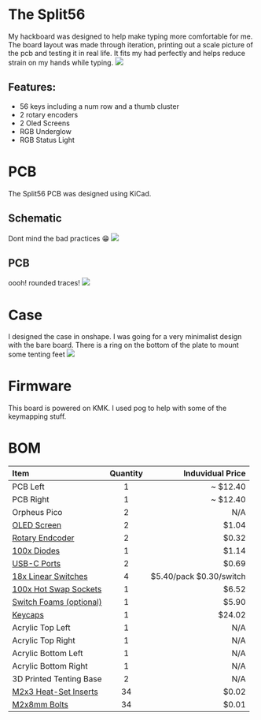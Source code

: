 # The Split56

My hackboard was designed to help make typing more comfortable for me. The board layout was made through iteration, printing out a scale picture of the pcb and testing it in real life. It fits my had perfectly and helps reduce strain on my hands while typing.
![](https://files.slack.com/files-pri/T0266FRGM-F08SYHXHKB6/assembly_1__6_.png)

## Features:
- 56 keys including a num row and a thumb cluster
- 2 rotary encoders
- 2 Oled Screens
- RGB Underglow
- RGB Status Light

# PCB

The Split56 PCB was designed using KiCad.
## Schematic

Dont mind the bad practices 😁
![](https://hc-cdn.hel1.your-objectstorage.com/s/v3/13a022dc52296590888314819d4f722f4c52c5f0_image.png)

## PCB

oooh! rounded traces!
![](https://hc-cdn.hel1.your-objectstorage.com/s/v3/82c6aae2492a04781b626e117a0441a22da5ce65_image.png)

# Case

I designed the case in onshape. I was going for a very minimalist design with the bare board. There is a ring on the bottom of the plate to mount some tenting feet
![](https://hc-cdn.hel1.your-objectstorage.com/s/v3/ab100534b134541cb4f8936fc03646c4128a3b2a_assembly_1__3_.png)

# Firmware

This board is powered on KMK. I used pog to help with some of the keymapping stuff.

# BOM

| Item              | Quantity | Induvidual Price |
| :---------------- | :------: | ----: |
| PCB Left |   1   | ~ $12.40 |
| PCB Right |   1   | ~ $12.40 |
| Orpheus Pico | 2 | N/A |
| [OLED Screen](https://www.aliexpress.us/item/3256807215355950.html?spm=a2g0o.cart.0.0.10db38da9BcJ7N&mp=1&pdp_npi=5%40dis%21USD%21USD%2010.43%21USD%205.21%21%21%21%21%21%402101c5a417419970984615902e4a1a%2112000040595474264%21ct%21US%21-1%21%211%210&_gl=1*yzm11q*_gcl_aw*R0NMLjE3NDE2NTExOTUuQ2owS0NRandtN3EtQmhEUkFSSXNBQ0Q2LWZVRTVsMWIzTDVQTjRsb0tlMTI5YTh1clV6RWlXQWRtdEo4bXZvckljRTJtazFLajdSSXhfNGFBdng5RUFMd193Y0I.*_gcl_dc*R0NMLjE3NDE2NTExOTUuQ2owS0NRandtN3EtQmhEUkFSSXNBQ0Q2LWZVRTVsMWIzTDVQTjRsb0tlMTI5YTh1clV6RWlXQWRtdEo4bXZvckljRTJtazFLajdSSXhfNGFBdng5RUFMd193Y0I.*_gcl_au*MTc3ODkyNTc1LjE3MzY2MDg1Mzk.*_ga*MTg5MDU3ODUzMS4xNzM1NTMwNjQx*_ga_VED1YSGNC7*MTc0MTk5NzEwMC4zMi4xLjE3NDE5OTg1NjEuMTQuMC4w&gatewayAdapt=glo2usa) |  2   | $1.04 |
| [Rotary Endcoder](https://www.aliexpress.us/item/2251832789732148.html?spm=a2g0o.cart.0.0.10db38da9BcJ7N&mp=1&pdp_npi=5%40dis%21USD%21USD%203.21%21USD%203.21%21%21%21%21%21%402101c5a417419970984615902e4a1a%2112000025499862671%21ct%21US%21-1%21%211%210&_gl=1*hzx562*_gcl_aw*R0NMLjE3NDE2NTExOTUuQ2owS0NRandtN3EtQmhEUkFSSXNBQ0Q2LWZVRTVsMWIzTDVQTjRsb0tlMTI5YTh1clV6RWlXQWRtdEo4bXZvckljRTJtazFLajdSSXhfNGFBdng5RUFMd193Y0I.*_gcl_dc*R0NMLjE3NDE2NTExOTUuQ2owS0NRandtN3EtQmhEUkFSSXNBQ0Q2LWZVRTVsMWIzTDVQTjRsb0tlMTI5YTh1clV6RWlXQWRtdEo4bXZvckljRTJtazFLajdSSXhfNGFBdng5RUFMd193Y0I.*_gcl_au*MTc3ODkyNTc1LjE3MzY2MDg1Mzk.*_ga*MTg5MDU3ODUzMS4xNzM1NTMwNjQx*_ga_VED1YSGNC7*MTc0MjAwMDk3NS4zMy4wLjE3NDIwMDA5NzUuNjAuMC4w&gatewayAdapt=glo2usa) |  2   | $0.32 |
| [100x Diodes](https://www.aliexpress.com/item/2255799955957794.html?spm=a2g0o.cart.0.0.10db38da9BcJ7N&mp=1&pdp_npi=5%40dis%21USD%21USD%201.14%21USD%201.14%21%21%21%21%21%402101c5a417419970984615902e4a1a%2110000000428321629%21ct%21US%21-1%21%211%210&pdp_ext_f=%7B%22cart2PdpParams%22%3A%7B%22pdpBusinessMode%22%3A%22retail%22%7D%7D&_gl=1*10vdffy*_gcl_aw*R0NMLjE3NDE2NTExOTUuQ2owS0NRandtN3EtQmhEUkFSSXNBQ0Q2LWZVRTVsMWIzTDVQTjRsb0tlMTI5YTh1clV6RWlXQWRtdEo4bXZvckljRTJtazFLajdSSXhfNGFBdng5RUFMd193Y0I.*_gcl_dc*R0NMLjE3NDE2NTExOTUuQ2owS0NRandtN3EtQmhEUkFSSXNBQ0Q2LWZVRTVsMWIzTDVQTjRsb0tlMTI5YTh1clV6RWlXQWRtdEo4bXZvckljRTJtazFLajdSSXhfNGFBdng5RUFMd193Y0I.*_gcl_au*MTc3ODkyNTc1LjE3MzY2MDg1Mzk.*_ga*MTg5MDU3ODUzMS4xNzM1NTMwNjQx*_ga_VED1YSGNC7*MTc0MjAwMDk3NS4zMy4xLjE3NDIwMDEwNTIuNjAuMC4w) | 1 | $1.14 |
| [USB-C Ports](https://www.aliexpress.com/item/3256803863526495.html?spm=a2g0o.cart.0.0.10db38da9BcJ7N&mp=1&pdp_npi=5%40dis%21USD%21USD%203.43%21USD%203.43%21%21%21%21%21%402101c5a417419970984615902e4a1a%2112000027860863313%21ct%21US%21-1%21%211%210&pdp_ext_f=%7B%22cart2PdpParams%22%3A%7B%22pdpBusinessMode%22%3A%22retail%22%7D%7D&_gl=1*u7z71h*_gcl_aw*R0NMLjE3NDE2NTExOTUuQ2owS0NRandtN3EtQmhEUkFSSXNBQ0Q2LWZVRTVsMWIzTDVQTjRsb0tlMTI5YTh1clV6RWlXQWRtdEo4bXZvckljRTJtazFLajdSSXhfNGFBdng5RUFMd193Y0I.*_gcl_dc*R0NMLjE3NDE2NTExOTUuQ2owS0NRandtN3EtQmhEUkFSSXNBQ0Q2LWZVRTVsMWIzTDVQTjRsb0tlMTI5YTh1clV6RWlXQWRtdEo4bXZvckljRTJtazFLajdSSXhfNGFBdng5RUFMd193Y0I.*_gcl_au*MTc3ODkyNTc1LjE3MzY2MDg1Mzk.*_ga*MTg5MDU3ODUzMS4xNzM1NTMwNjQx*_ga_VED1YSGNC7*MTc0MjAwMDk3NS4zMy4xLjE3NDIwMDEwNTIuNjAuMC4w) | 2 | $0.69 |
| [18x Linear Switches](https://divinikey.com/products/haimu-x-geon-hg-black-linear-switches?variant=40373069545537) | 4 | $5.40/pack $0.30/switch |
| [100x Hot Swap Sockets](https://www.aliexpress.com/item/3256807522919795.html?spm=a2g0o.cart.0.0.10db38da9BcJ7N&mp=1&pdp_npi=5%40dis%21USD%21USD%206.52%21USD%200.99%21%21%21%21%21%402101c5a417419970984615902e4a1a%2112000041931656046%21ct%21US%21-1%21%211%210&_gl=1*14jr3r4*_gcl_aw*R0NMLjE3NDE2NTExOTUuQ2owS0NRandtN3EtQmhEUkFSSXNBQ0Q2LWZVRTVsMWIzTDVQTjRsb0tlMTI5YTh1clV6RWlXQWRtdEo4bXZvckljRTJtazFLajdSSXhfNGFBdng5RUFMd193Y0I.*_gcl_dc*R0NMLjE3NDE2NTExOTUuQ2owS0NRandtN3EtQmhEUkFSSXNBQ0Q2LWZVRTVsMWIzTDVQTjRsb0tlMTI5YTh1clV6RWlXQWRtdEo4bXZvckljRTJtazFLajdSSXhfNGFBdng5RUFMd193Y0I.*_gcl_au*MTc3ODkyNTc1LjE3MzY2MDg1Mzk.*_ga*MTg5MDU3ODUzMS4xNzM1NTMwNjQx*_ga_VED1YSGNC7*MTc0MjAwMDk3NS4zMy4xLjE3NDIwMDEwNTIuNjAuMC4w) | 1 | $6.52 |
| [Switch Foams (optional)](https://divinikey.com/products/kbdfans-switch-pads?variant=39400489254977) | 1 | $5.90 |
| [Keycaps](https://www.amazon.com/Keycaps-MOA-Keyboard-Sublimation-Switches-Keyboards/dp/B0DB21SWLC?source=ps-sl-shoppingads-lpcontext&ref_=fplfs&smid=A157804XWFVRE0&gPromoCode=17253097989582193996&gQT=1&th=1) | 1 | $24.02 |
| Acrylic Top Left | 1 | N/A |
| Acrylic Top Right | 1 | N/A |
| Acrylic Bottom Left | 1 | N/A |
| Acrylic Bottom Right | 1 | N/A |
| 3D Printed Tenting Base | 2 | N/A |
| [M2x3 Heat-Set Inserts](https://www.aliexpress.us/item/3256807155790358.html?spm=a2g0o.cart.0.0.10db38da9BcJ7N&mp=1&pdp_npi=5%40dis%21USD%21USD%201.00%21USD%200.85%21%21%21%21%21%402101c5a417419970984615902e4a1a%2112000040339692937%21ct%21US%21-1%21%211%210&_gl=1*ck4p8m*_gcl_aw*R0NMLjE3NDE2NTExOTUuQ2owS0NRandtN3EtQmhEUkFSSXNBQ0Q2LWZVRTVsMWIzTDVQTjRsb0tlMTI5YTh1clV6RWlXQWRtdEo4bXZvckljRTJtazFLajdSSXhfNGFBdng5RUFMd193Y0I.*_gcl_dc*R0NMLjE3NDE2NTExOTUuQ2owS0NRandtN3EtQmhEUkFSSXNBQ0Q2LWZVRTVsMWIzTDVQTjRsb0tlMTI5YTh1clV6RWlXQWRtdEo4bXZvckljRTJtazFLajdSSXhfNGFBdng5RUFMd193Y0I.*_gcl_au*MTc3ODkyNTc1LjE3MzY2MDg1Mzk.*_ga*MTg5MDU3ODUzMS4xNzM1NTMwNjQx*_ga_VED1YSGNC7*MTc0MjAwMDk3NS4zMy4xLjE3NDIwMDE0NTIuNjAuMC4w&gatewayAdapt=glo2usa) | 34 | $0.02 |
| [M2x8mm Bolts](https://www.aliexpress.us/item/3256802227337773.html?spm=a2g0o.cart.0.0.10db38da9BcJ7N&mp=1&pdp_npi=5%40dis%21USD%21USD%201.41%21USD%201.41%21%21%21%21%21%402101c5a417419970984615902e4a1a%2112000034223710446%21ct%21US%21-1%21%211%210&pdp_ext_f=%7B%22cart2PdpParams%22%3A%7B%22pdpBusinessMode%22%3A%22retail%22%7D%7D&_gl=1*3u9kjb*_gcl_aw*R0NMLjE3NDE2NTExOTUuQ2owS0NRandtN3EtQmhEUkFSSXNBQ0Q2LWZVRTVsMWIzTDVQTjRsb0tlMTI5YTh1clV6RWlXQWRtdEo4bXZvckljRTJtazFLajdSSXhfNGFBdng5RUFMd193Y0I.*_gcl_dc*R0NMLjE3NDE2NTExOTUuQ2owS0NRandtN3EtQmhEUkFSSXNBQ0Q2LWZVRTVsMWIzTDVQTjRsb0tlMTI5YTh1clV6RWlXQWRtdEo4bXZvckljRTJtazFLajdSSXhfNGFBdng5RUFMd193Y0I.*_gcl_au*MTc3ODkyNTc1LjE3MzY2MDg1Mzk.*_ga*MTg5MDU3ODUzMS4xNzM1NTMwNjQx*_ga_VED1YSGNC7*MTc0MjAwMDk3NS4zMy4xLjE3NDIwMDE2NTkuNjAuMC4w&gatewayAdapt=glo2usa) | 34 | $0.01 |

